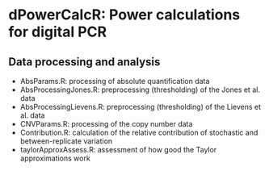 # dPowerCalcR: Power calculations for digital PCR

## Data processing and analysis

- AbsParams.R: processing of absolute quantification data
- AbsProcessingJones.R: preprocessing (thresholding) of the Jones et al. data
- AbsProcessingLievens.R: preprocessing (thresholding) of the Lievens et al. data
- CNVParams.R: processing of the copy number data
- Contribution.R: calculation of the relative contribution of stochastic and between-replicate variation
- taylorApproxAssess.R: assessment of how good the Taylor approximations work